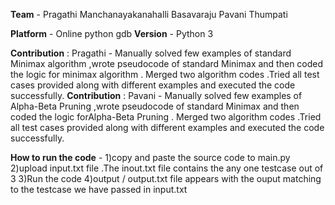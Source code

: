 **Team** - Pragathi Manchanayakanahalli Basavaraju
           Pavani Thumpati

**Platform** - Online python gdb
**Version** - Python 3

**Contribution** : Pragathi - Manually solved few examples of standard Minimax algorithm ,wrote  pseudocode of standard
Minimax and then coded the logic for minimax algorithm . Merged two algorithm codes .Tried all test cases provided along with different examples and executed the code successfully.
**Contribution** : Pavani - Manually solved few examples of Alpha-Beta Pruning ,wrote  pseudocode of standard
Minimax and then coded the logic forAlpha-Beta Pruning . Merged two algorithm codes .Tried all test cases provided along with different examples and executed the code successfully.

**How to run the code** - 1)copy and paste the source code to main.py 
                          2)upload input.txt file .The inout.txt file contains the any one testcase out of 3 
                          3)Run the code
                          4)output / output.txt file appears with the ouput matching to the testcase we have passed in input.txt
           

